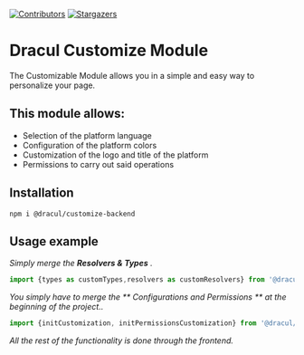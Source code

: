 [![Contributors][contributors-shield]][contributors-url]
[![Stargazers][stars-shield]][stars-url]
# Dracul Customize Module

The Customizable Module allows you in a simple and easy way to personalize your page.

## This module allows:

- Selection of the platform language
- Configuration of the platform colors
- Customization of the logo and title of the platform
- Permissions to carry out said operations

## Installation

```
npm i @dracul/customize-backend
```

## Usage example

_Simply merge the **Resolvers & Types** ._

```js
import {types as customTypes,resolvers as customResolvers} from '@dracul/customize-backend'
```

_You simply have to merge the ** Configurations and Permissions ** at the beginning of the project.._

```js
import {initCustomization, initPermissionsCustomization} from '@dracul/customize-backend'
```
_All the rest of the functionality is done through the frontend._




<!-- MARKDOWN LINKS & IMAGES -->
<!-- https://www.markdownguide.org/basic-syntax/#reference-style-links -->

[stars-shield]: https://img.shields.io/github/stars/draculjs/modular-framework.svg?style=flat-square
[stars-url]: https://github.com/draculjs/modular-framework/stargazers
[contributors-shield]: https://img.shields.io/github/contributors/draculjs/modular-framework.svg?style=flat-square
[contributors-url]: https://github.com/draculjs/modular-framework/graphs/contributors
